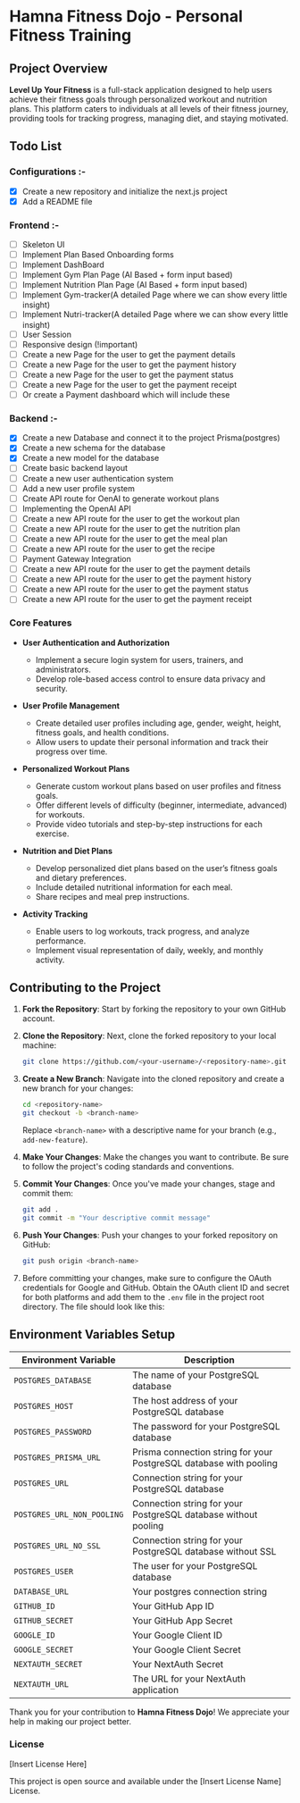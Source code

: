 # Hamna Fitness Dojo - Personal Fitness Training

## Project Overview

**Level Up Your Fitness** is a full-stack application designed to help users achieve their fitness goals through personalized workout and nutrition plans. This platform caters to individuals at all levels of their fitness journey, providing tools for tracking progress, managing diet, and staying motivated.

## Todo List
### **Configurations** :-
- [x] Create a new repository and initialize the next.js project
- [x] Add a README file

### **Frontend** :-
- [ ] Skeleton UI
- [ ] Implement Plan Based Onboarding forms 
- [ ] Implement DashBoard
- [ ] Implement Gym Plan Page (AI Based + form input based)
- [ ] Implement  Nutrition Plan Page (AI Based + form input based)
- [ ] Implement Gym-tracker(A detailed Page where we can show every little insight)
- [ ] Implement Nutri-tracker(A detailed Page where we can show every little insight)
- [ ] User Session 
- [ ] Responsive design (!important)
- [ ] Create a new Page for the user to get the payment details
- [ ] Create a new Page for the user to get the payment history
- [ ] Create a new Page for the user to get the payment status
- [ ] Create a new Page for the user to get the payment receipt
- [ ] Or create a Payment dashboard which will include these

### **Backend** :-
- [x] Create a new Database and connect it to the project Prisma(postgres)
- [x] Create a new schema for the database
- [x] Create a new model for the database
- [ ] Create basic backend layout
- [ ] Create a new user authentication system
- [ ] Add a new user profile system
- [ ] Create API route for OenAI to generate workout plans
- [ ] Implementing the OpenAI API
- [ ] Create a new API route for the user to get the workout plan
- [ ] Create a new API route for the user to get the nutrition plan
- [ ] Create a new API route for the user to get the meal plan
- [ ] Create a new API route for the user to get the recipe
- [ ] Payment Gateway Integration
- [ ] Create a new API route for the user to get the payment details
- [ ] Create a new API route for the user to get the payment history
- [ ] Create a new API route for the user to get the payment status
- [ ] Create a new API route for the user to get the payment receipt

### Core Features

- **User Authentication and Authorization**
  - Implement a secure login system for users, trainers, and administrators.
  - Develop role-based access control to ensure data privacy and security.

- **User Profile Management**
  - Create detailed user profiles including age, gender, weight, height, fitness goals, and health conditions.
  - Allow users to update their personal information and track their progress over time.

- **Personalized Workout Plans**
  - Generate custom workout plans based on user profiles and fitness goals.
  - Offer different levels of difficulty (beginner, intermediate, advanced) for workouts.
  - Provide video tutorials and step-by-step instructions for each exercise.

- **Nutrition and Diet Plans**
  - Develop personalized diet plans based on the user’s fitness goals and dietary preferences.
  - Include detailed nutritional information for each meal.
  - Share recipes and meal prep instructions.

- **Activity Tracking**
  - Enable users to log workouts, track progress, and analyze performance.
  - Implement visual representation of daily, weekly, and monthly activity.

## Contributing to the Project
1. **Fork the Repository**: Start by forking the repository to your own GitHub account.

2. **Clone the Repository**: Next, clone the forked repository to your local machine:

    ```bash
    git clone https://github.com/<your-username>/<repository-name>.git
    ```

3. **Create a New Branch**: Navigate into the cloned repository and create a new branch for your changes:

    ```bash
    cd <repository-name>
    git checkout -b <branch-name>
    ```

    Replace `<branch-name>` with a descriptive name for your branch (e.g., `add-new-feature`).

4. **Make Your Changes**: Make the changes you want to contribute. Be sure to follow the project's coding standards and conventions.

5. **Commit Your Changes**: Once you've made your changes, stage and commit them:

    ```bash
    git add .
    git commit -m "Your descriptive commit message"
    ```

6. **Push Your Changes**: Push your changes to your forked repository on GitHub:

    ```bash
    git push origin <branch-name>
    ```
  7. Before committing your changes, make sure to configure the OAuth credentials for Google and GitHub. Obtain the OAuth client ID and secret for both platforms and add them to the `.env` file in the project root directory. The file should look like this:

## Environment Variables Setup 
| Environment Variable | Description                    |
|----------------------|--------------------------------|
| `POSTGRES_DATABASE`  | The name of your PostgreSQL database |
| `POSTGRES_HOST`      | The host address of your PostgreSQL database |
| `POSTGRES_PASSWORD`  | The password for your PostgreSQL database |
| `POSTGRES_PRISMA_URL`| Prisma connection string for your PostgreSQL database with pooling |
| `POSTGRES_URL`       | Connection string for your PostgreSQL database |
| `POSTGRES_URL_NON_POOLING` | Connection string for your PostgreSQL database without pooling |
| `POSTGRES_URL_NO_SSL`| Connection string for your PostgreSQL database without SSL |
| `POSTGRES_USER`      | The user for your PostgreSQL database |
| `DATABASE_URL`       | Your postgres connection string |
| `GITHUB_ID`          | Your GitHub App ID             |
| `GITHUB_SECRET`      | Your GitHub App Secret         |
| `GOOGLE_ID`          | Your Google Client ID          |
| `GOOGLE_SECRET`      | Your Google Client Secret      |
| `NEXTAUTH_SECRET`    | Your NextAuth Secret           |
| `NEXTAUTH_URL`       | The URL for your NextAuth application |

  Thank you for your contribution to **Hamna Fitness Dojo**! We appreciate your help in making our project better.

### License

[Insert License Here]

This project is open source and available under the [Insert License Name] License.